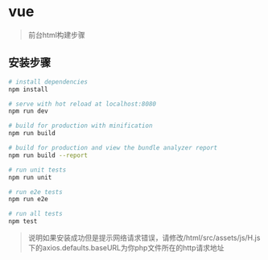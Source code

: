 # vue

> 前台html构建步骤

## 安装步骤

``` bash
# install dependencies
npm install

# serve with hot reload at localhost:8080
npm run dev

# build for production with minification
npm run build

# build for production and view the bundle analyzer report
npm run build --report

# run unit tests
npm run unit

# run e2e tests
npm run e2e

# run all tests
npm test
```
> 说明如果安装成功但是提示网络请求错误，请修改/html/src/assets/js/H.js下的axios.defaults.baseURL为你php文件所在的http请求地址
